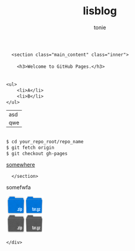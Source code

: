 ﻿---
layout: post
title: lisblog
author: tonie
---


      <section class="main_content" class="inner">

        <h3>Welcome to GitHub Pages.</h3>

	
	<ul>
		<li>A</li>
		<li>B</li>
	</ul>

<table>
<tr><td>asd</td></tr>
<tr><td>qwe</td></tr>
</table>

<pre><code>
$ cd your_repo_root/repo_name
$ git fetch origin
$ git checkout gh-pages
</code></pre>
<a href="">somewhere</a>




      </section>

 <section class="main_content" class="inner">

<p>somefwfa</p>
<img src="images/sprite_download.png" style="height:100px;width:100px" />

</section>




    </div>